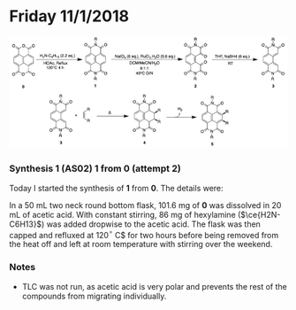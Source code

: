 # Friday 11/1/2018


![!image](11-1.png)

### Synthesis 1 (AS02) **1** from **0** (attempt 2)

Today I started the synthesis of **1** from **0**. The details were:

In a 50 mL two neck round bottom flask, 101.6 mg of **0** was dissolved in 20 mL of acetic acid. With constant stirring, 86 mg of hexylamine ($\ce{H2N-C6H13}$) was added dropwise to the acetic acid. The flask was then capped and refluxed at 120$^\circ$ C$ for two hours before being removed from the heat off and left at room temperature with stirring over the weekend.


### Notes

* TLC was not run, as acetic acid is very polar and prevents the rest of the compounds from migrating individually.